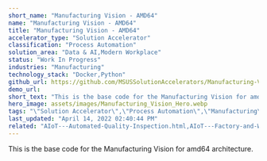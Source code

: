 ```yaml
---
short_name: "Manufacturing Vision - AMD64"
name: "Manufacturing Vision - AMD64"
title: "Manufacturing Vision - AMD64"
accelerator_type: "Solution Accelerator"
classification: "Process Automation"
solution_area: "Data & AI,Modern Workplace"
status: "Work In Progress"
industries: "Manufacturing"
technology_stack: "Docker,Python"
github_url: https://github.com/MSUSSolutionAccelerators/Manufacturing-Vision-Solution-Accelerator-AMD64
demo_url: 
short_text: "This is the base code for the Manufacturing Vision for amd64 architecture"
hero_image: assets/images/Manufacturing_Vision_Hero.webp
tags: "\"Solution Accelerator\",\"Process Automation\",\"Manufacturing\",\"Docker\",\"Python\""
last_updated: "April 14, 2022 02:40:44 PM"
related: "AIoT---Automated-Quality-Inspection.html,AIoT---Factory-and-Worker-Safety.html,AIoT---Inventory-Lifecycle-Management.html,AIoT---Predictive-Maintenance.html"
---
```

This is the base code for the Manufacturing Vision for amd64 architecture.